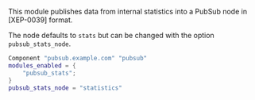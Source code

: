 This module publishes data from internal statistics into a PubSub node
in [XEP-0039] format.

The node defaults to `stats` but can be changed with the option
`pubsub_stats_node`.

``` lua
Component "pubsub.example.com" "pubsub"
modules_enabled = {
    "pubsub_stats";
}
pubsub_stats_node = "statistics"
```
